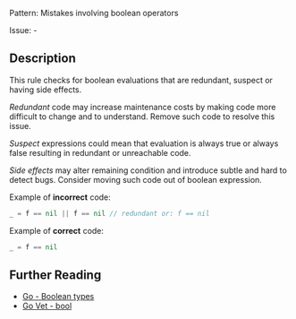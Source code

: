 Pattern: Mistakes involving boolean operators

Issue: -

## Description

This rule checks for boolean evaluations that are redundant, suspect or having side effects. 

_Redundant_ code may increase maintenance costs by making code more difficult to change and to understand. Remove such code to resolve this issue.

_Suspect_ expressions could mean that evaluation is always true or always false resulting in redundant or unreachable code. 

_Side effects_ may alter remaining condition and introduce subtle and hard to detect bugs. Consider moving such code out of boolean expression.


Example of **incorrect** code:

```go
_ = f == nil || f == nil // redundant or: f == nil
```

Example of **correct** code:

```go
_ = f == nil
```

## Further Reading

* [Go - Boolean types](https://golang.org/ref/spec#Boolean_types)
* [Go Vet - bool](https://golang.org/cmd/vet/#hdr-Boolean_conditions)
